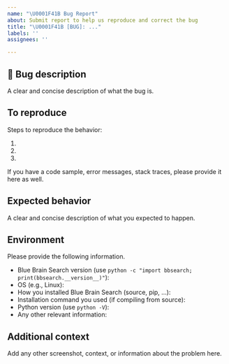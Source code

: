 ```yaml
---
name: "\U0001F41B Bug Report"
about: Submit report to help us reproduce and correct the bug
title: "\U0001F41B [BUG]: ..."
labels: ''
assignees: ''

---
```


## 🐛 Bug description

A clear and concise description of what the bug is.


## To reproduce

Steps to reproduce the behavior:

1.
2.
3.

If you have a code sample, error messages, stack traces, please provide it here as well.


## Expected behavior

A clear and concise description of what you expected to happen. 



## Environment

Please provide the following information.

 - Blue Brain Search version (use `python -c "import bbsearch; print(bbsearch.__version__)"`):
 - OS (e.g., Linux):
 - How you installed Blue Brain Search (source, pip, ...):
 - Installation command you used (if compiling from source):
 - Python version (use `python -V`):
 - Any other relevant information:

## Additional context

Add any other screenshot, context, or information about the problem here.
